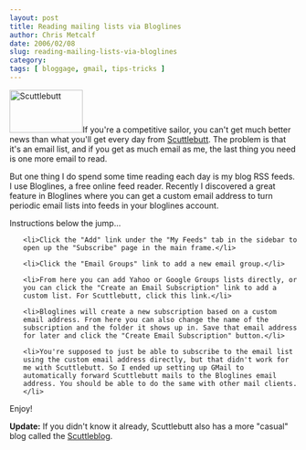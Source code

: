 ```yaml
---
layout: post
title: Reading mailing lists via Bloglines
author: Chris Metcalf
date: 2006/02/08
slug: reading-mailing-lists-via-bloglines
category: 
tags: [ bloggage, gmail, tips-tricks ]
---
```


<img class="floatleft" id="image268" src="/blog/wp-content/uploads/2006/02/scuttlebutt.gif" alt="Scuttlebutt" height="75" width="128" />If you're a competitive sailor, you can't get much better news than what you'll get every day from <a href="http://www.sailingscuttlebutt.com/">Scuttlebutt</a>. The problem is that it's an email list, and if you get as much email as me, the last thing you need is one more email to read.

But one thing I do spend some time reading each day is my blog RSS feeds. I use Bloglines, a free online feed reader. Recently I discovered a great feature in Bloglines where you can get a custom email address to turn periodic email lists into feeds in your bloglines account.

Instructions below the jump...

<!--more-->

<ol>

	<li>Click the "Add" link under the "My Feeds" tab in the sidebar to open up the "Subscribe" page in the main frame.</li>

	<li>Click the "Email Groups" link to add a new email group.</li>

	<li>From here you can add Yahoo or Google Groups lists directly, or you can click the "Create an Email Subscription" link to add a custom list. For Scuttlebutt, click this link.</li>

	<li>Bloglines will create a new subscription based on a custom email address. From here you can also change the name of the subscription and the folder it shows up in. Save that email address for later and click the "Create Email Subscription" button.</li>

	<li>You're supposed to just be able to subscribe to the email list using the custom email address directly, but that didn't work for me with Scuttlebutt. So I ended up setting up GMail to automatically forward Scuttlebutt mails to the Bloglines email address. You should be able to do the same with other mail clients.</li>

</ol>

Enjoy!

<strong>Update:</strong> If you didn't know it already, Scuttlebutt also has a more "casual" blog called the <a href="http://www.sailingscuttlebutt.com/blog/">Scuttleblog</a>.


